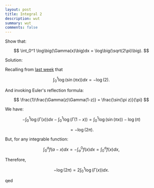 ```yaml
---
layout: post
title: Integral 2
description: wut
summary: wut
comments: false
---
```


Show that:

$$
\int_0^1 \log\big(\Gamma(x)\big)dx = \log\big(\sqrt(2\pi)\big).
$$

Solution:

Recalling from [last week](https://シ.xyz/2021/05/03/integral1) that

$$
\int_0^1 \log\big(\sin(\pi x)\big)dx = -\log(2).
$$

And invoking Euler's reflection formula:

$$
\frac{1}\frac{\Gamma(z)\Gamma(1-z)} = \frac{\sin(\pi z)}{\pi}
$$

We have:

$$
-\int_0^1 \log\big(\Gamma(x)\big)dx - \int_0^1 \log\big(\Gamma(1-x)\big) = \int_0^1 \log\big(\sin(\pi x)\big) - \log(\pi)
$$

$$
= -\log(2\pi).
$$

But, for any integrable function:

$$
\int_0^a f(a-x)dx = -\int_a^0 f(x)dx = \int_0^a f(x)dx,
$$

Therefore,

$$
-\log(2\pi) = 2 \int_0^1\log\big(\Gamma(x)\big)dx.
$$

qed
